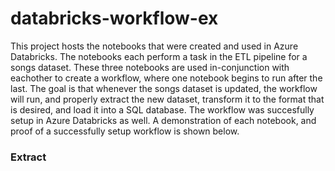 # databricks-workflow-ex

This project hosts the notebooks that were created and used in Azure Databricks. The notebooks each perform a task in the ETL pipeline for a songs dataset. These three notebooks are used in-conjunction with eachother to create a workflow, where one notebook begins to run after the last. The goal is that whenever the songs dataset is updated, the workflow will run, and properly extract the new dataset, transform it to the format that is desired, and load it into a SQL database. The workflow was succesfully setup in Azure Databricks as well. A demonstration of each notebook, and proof of a successfully setup workflow is shown below.

### Extract

